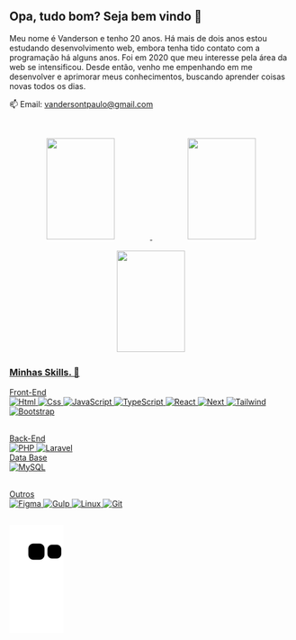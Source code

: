 ## Opa, tudo bom? Seja bem vindo 👋

Meu nome é Vanderson e tenho 20 anos. Há mais de dois anos estou estudando desenvolvimento web, embora tenha tido contato com a programação há alguns anos. Foi em 2020 que meu interesse pela área da web se intensificou. Desde então, venho me empenhando em me desenvolver e aprimorar meus conhecimentos, buscando aprender coisas novas todos os dias.

📫 Email: vandersontpaulo@gmail.com

##

<div align="center"><br/>
    <a href="https://github.com/VandersonT">
    <img height="180em" width="49%" src="https://github-readme-stats.vercel.app/api?username=VandersonT&show_icons=true&theme=outrun&include_all_commits=true&count_private=true"/>
    <img height="180em" width="49%" src="https://github-readme-stats.vercel.app/api/top-langs/?username=VandersonT&layout=compact&langs_count=7&theme=outrun"/>
<br/><br/>
<img height="180em" width="49%" src="https://github-readme-streak-stats.herokuapp.com/?user=VandersonT&theme=outrun&hide_border=false"/>
</div>
  
  ### Minhas Skills. 🧰
    
    
Front-End<br/>
![Html](https://img.shields.io/badge/HTML5-E34F26?style=for-the-badge&logo=html5&logoColor=white)
![Css](https://img.shields.io/badge/CSS3-1572B6?style=for-the-badge&logo=css3&logoColor=white)
![JavaScript](https://img.shields.io/badge/javascript-%23323330.svg?style=for-the-badge&logo=javascript&logoColor=%23F7DF1E)
![TypeScript](https://img.shields.io/badge/TypeScript-007ACC?style=for-the-badge&logo=typescript&logoColor=white)
![React](https://img.shields.io/badge/react-%2320232a.svg?style=for-the-badge&logo=react&logoColor=%2361DAFB)
![Next](https://img.shields.io/badge/next.js-000000?style=for-the-badge&logo=nextdotjs&logoColor=white)
![Tailwind](https://img.shields.io/badge/Tailwind_CSS-38B2AC?style=for-the-badge&logo=tailwind-css&logoColor=white)
![Bootstrap](https://img.shields.io/badge/bootstrap-%23563D7C.svg?style=for-the-badge&logo=bootstrap&logoColor=white)
    
<br/>Back-End<br/>
![PHP](https://img.shields.io/badge/php-%23777BB4.svg?style=for-the-badge&logo=php&logoColor=white)
![Laravel](https://img.shields.io/badge/Laravel-FF2D20?style=for-the-badge&logo=laravel&logoColor=white)
<br/>Data Base<br/>
![MySQL](https://img.shields.io/badge/mysql-%2300f.svg?style=for-the-badge&logo=mysql&logoColor=white)
    
<br/>Outros<br/>
![Figma](https://img.shields.io/badge/figma-%23F24E1E.svg?style=for-the-badge&logo=figma&logoColor=white)
![Gulp](https://img.shields.io/badge/Gulp-CF4647?style=for-the-badge&logo=gulp&logoColor=white)
![Linux](https://img.shields.io/badge/Linux-E34F26?style=for-the-badge&logo=linux&logoColor=black)
![Git](https://img.shields.io/badge/GIT-E44C30?style=for-the-badge&logo=git&logoColor=white)

  
  ##

![Snake animation](https://github.com/VandersonT/VandersonT/blob/output/github-contribution-grid-snake.svg)


